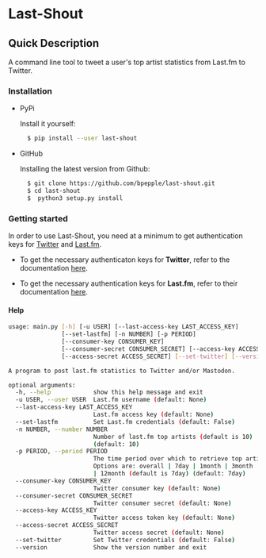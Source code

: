 # Last-Shout

## Quick Description

A command line tool to tweet a user's top artist statistics from Last.fm to Twitter.

### Installation

- PyPi

  Install it yourself:

  ```bash
    $ pip install --user last-shout
  ```

- GitHub

  Installing the latest version from Github:

  ```bash
    $ git clone https://github.com/bpepple/last-shout.git
    $ cd last-shout
    $  python3 setup.py install

### Getting started

In order to use Last-Shout, you need at a minimum to get authentication keys for [Twitter](https://twitter.com) and [Last.fm](https://www.last.fm).

- To get the necessary authenticaton keys for **Twitter**, refer to the documentation [here](https://python-twitter.readthedocs.io/en/latest/getting_started.html).

- To get the necessary authentication keys for **Last.fm**, refer to their documentation [here](https://www.last.fm/api/).

#### Help

```bash
usage: main.py [-h] [-u USER] [--last-access-key LAST_ACCESS_KEY]
               [--set-lastfm] [-n NUMBER] [-p PERIOD]
               [--consumer-key CONSUMER_KEY]
               [--consumer-secret CONSUMER_SECRET] [--access-key ACCESS_KEY]
               [--access-secret ACCESS_SECRET] [--set-twitter] [--version]

A program to post last.fm statistics to Twitter and/or Mastodon.

optional arguments:
  -h, --help            show this help message and exit
  -u USER, --user USER  Last.fm username (default: None)
  --last-access-key LAST_ACCESS_KEY
                        Last.fm access key (default: None)
  --set-lastfm          Set Last.fm credentials (default: False)
  -n NUMBER, --number NUMBER
                        Number of last.fm top artists (default is 10)
                        (default: 10)
  -p PERIOD, --period PERIOD
                        The time period over which to retrieve top artists.
                        Options are: overall | 7day | 1month | 3month | 6month
                        | 12month (default is 7day) (default: 7day)
  --consumer-key CONSUMER_KEY
                        Twitter consumer key (default: None)
  --consumer-secret CONSUMER_SECRET
                        Twitter consumer secret (default: None)
  --access-key ACCESS_KEY
                        Twitter access token key (default: None)
  --access-secret ACCESS_SECRET
                        Twitter access secret (default: None)
  --set-twitter         Set Twitter credentials (default: False)
  --version             Show the version number and exit
```
